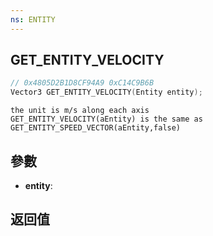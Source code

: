 ```yaml
---
ns: ENTITY
---
```

## GET_ENTITY_VELOCITY

```c
// 0x4805D2B1D8CF94A9 0xC14C9B6B
Vector3 GET_ENTITY_VELOCITY(Entity entity);
```

```
the unit is m/s along each axis  
GET_ENTITY_VELOCITY(aEntity) is the same as GET_ENTITY_SPEED_VECTOR(aEntity,false)  
```

## 參數
* **entity**: 

## 返回值
